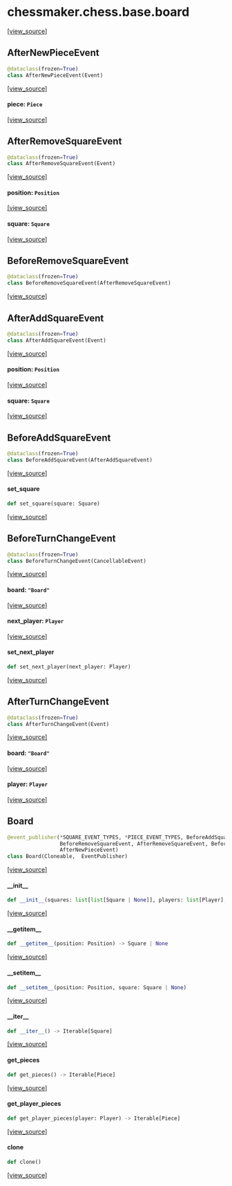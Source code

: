 <a id="chessmaker.chess.base.board"></a>

# chessmaker.chess.base.board

[[view_source]](https://github.com/WolfDWyc/ChessMaker/blob/d55fc2f32f12721e1fe31900fd59416040ea3896/chessmaker\chess\base\board.py#L1)

<a id="chessmaker.chess.base.board.AfterNewPieceEvent"></a>

## AfterNewPieceEvent

```python
@dataclass(frozen=True)
class AfterNewPieceEvent(Event)
```

[[view_source]](https://github.com/WolfDWyc/ChessMaker/blob/d55fc2f32f12721e1fe31900fd59416040ea3896/chessmaker\chess\base\board.py#L16)

<a id="chessmaker.chess.base.board.AfterNewPieceEvent.piece"></a>

#### piece: `Piece`

[[view_source]](https://github.com/WolfDWyc/ChessMaker/blob/d55fc2f32f12721e1fe31900fd59416040ea3896/chessmaker\chess\base\board.py#L17)

<a id="chessmaker.chess.base.board.AfterRemoveSquareEvent"></a>

## AfterRemoveSquareEvent

```python
@dataclass(frozen=True)
class AfterRemoveSquareEvent(Event)
```

[[view_source]](https://github.com/WolfDWyc/ChessMaker/blob/d55fc2f32f12721e1fe31900fd59416040ea3896/chessmaker\chess\base\board.py#L21)

<a id="chessmaker.chess.base.board.AfterRemoveSquareEvent.position"></a>

#### position: `Position`

[[view_source]](https://github.com/WolfDWyc/ChessMaker/blob/d55fc2f32f12721e1fe31900fd59416040ea3896/chessmaker\chess\base\board.py#L22)

<a id="chessmaker.chess.base.board.AfterRemoveSquareEvent.square"></a>

#### square: `Square`

[[view_source]](https://github.com/WolfDWyc/ChessMaker/blob/d55fc2f32f12721e1fe31900fd59416040ea3896/chessmaker\chess\base\board.py#L23)

<a id="chessmaker.chess.base.board.BeforeRemoveSquareEvent"></a>

## BeforeRemoveSquareEvent

```python
@dataclass(frozen=True)
class BeforeRemoveSquareEvent(AfterRemoveSquareEvent)
```

[[view_source]](https://github.com/WolfDWyc/ChessMaker/blob/d55fc2f32f12721e1fe31900fd59416040ea3896/chessmaker\chess\base\board.py#L27)

<a id="chessmaker.chess.base.board.AfterAddSquareEvent"></a>

## AfterAddSquareEvent

```python
@dataclass(frozen=True)
class AfterAddSquareEvent(Event)
```

[[view_source]](https://github.com/WolfDWyc/ChessMaker/blob/d55fc2f32f12721e1fe31900fd59416040ea3896/chessmaker\chess\base\board.py#L32)

<a id="chessmaker.chess.base.board.AfterAddSquareEvent.position"></a>

#### position: `Position`

[[view_source]](https://github.com/WolfDWyc/ChessMaker/blob/d55fc2f32f12721e1fe31900fd59416040ea3896/chessmaker\chess\base\board.py#L33)

<a id="chessmaker.chess.base.board.AfterAddSquareEvent.square"></a>

#### square: `Square`

[[view_source]](https://github.com/WolfDWyc/ChessMaker/blob/d55fc2f32f12721e1fe31900fd59416040ea3896/chessmaker\chess\base\board.py#L34)

<a id="chessmaker.chess.base.board.BeforeAddSquareEvent"></a>

## BeforeAddSquareEvent

```python
@dataclass(frozen=True)
class BeforeAddSquareEvent(AfterAddSquareEvent)
```

[[view_source]](https://github.com/WolfDWyc/ChessMaker/blob/d55fc2f32f12721e1fe31900fd59416040ea3896/chessmaker\chess\base\board.py#L38)

<a id="chessmaker.chess.base.board.BeforeAddSquareEvent.set_square"></a>

#### set\_square

```python
def set_square(square: Square)
```

[[view_source]](https://github.com/WolfDWyc/ChessMaker/blob/d55fc2f32f12721e1fe31900fd59416040ea3896/chessmaker\chess\base\board.py#L39)

<a id="chessmaker.chess.base.board.BeforeTurnChangeEvent"></a>

## BeforeTurnChangeEvent

```python
@dataclass(frozen=True)
class BeforeTurnChangeEvent(CancellableEvent)
```

[[view_source]](https://github.com/WolfDWyc/ChessMaker/blob/d55fc2f32f12721e1fe31900fd59416040ea3896/chessmaker\chess\base\board.py#L44)

<a id="chessmaker.chess.base.board.BeforeTurnChangeEvent.board"></a>

#### board: `"Board"`

[[view_source]](https://github.com/WolfDWyc/ChessMaker/blob/d55fc2f32f12721e1fe31900fd59416040ea3896/chessmaker\chess\base\board.py#L45)

<a id="chessmaker.chess.base.board.BeforeTurnChangeEvent.next_player"></a>

#### next\_player: `Player`

[[view_source]](https://github.com/WolfDWyc/ChessMaker/blob/d55fc2f32f12721e1fe31900fd59416040ea3896/chessmaker\chess\base\board.py#L46)

<a id="chessmaker.chess.base.board.BeforeTurnChangeEvent.set_next_player"></a>

#### set\_next\_player

```python
def set_next_player(next_player: Player)
```

[[view_source]](https://github.com/WolfDWyc/ChessMaker/blob/d55fc2f32f12721e1fe31900fd59416040ea3896/chessmaker\chess\base\board.py#L48)

<a id="chessmaker.chess.base.board.AfterTurnChangeEvent"></a>

## AfterTurnChangeEvent

```python
@dataclass(frozen=True)
class AfterTurnChangeEvent(Event)
```

[[view_source]](https://github.com/WolfDWyc/ChessMaker/blob/d55fc2f32f12721e1fe31900fd59416040ea3896/chessmaker\chess\base\board.py#L53)

<a id="chessmaker.chess.base.board.AfterTurnChangeEvent.board"></a>

#### board: `"Board"`

[[view_source]](https://github.com/WolfDWyc/ChessMaker/blob/d55fc2f32f12721e1fe31900fd59416040ea3896/chessmaker\chess\base\board.py#L54)

<a id="chessmaker.chess.base.board.AfterTurnChangeEvent.player"></a>

#### player: `Player`

[[view_source]](https://github.com/WolfDWyc/ChessMaker/blob/d55fc2f32f12721e1fe31900fd59416040ea3896/chessmaker\chess\base\board.py#L55)

<a id="chessmaker.chess.base.board.Board"></a>

## Board

```python
@event_publisher(*SQUARE_EVENT_TYPES, *PIECE_EVENT_TYPES, BeforeAddSquareEvent, AfterAddSquareEvent,
                 BeforeRemoveSquareEvent, AfterRemoveSquareEvent, BeforeTurnChangeEvent, AfterTurnChangeEvent,
                 AfterNewPieceEvent)
class Board(Cloneable,  EventPublisher)
```

[[view_source]](https://github.com/WolfDWyc/ChessMaker/blob/d55fc2f32f12721e1fe31900fd59416040ea3896/chessmaker\chess\base\board.py#L61)

<a id="chessmaker.chess.base.board.Board.__init__"></a>

#### \_\_init\_\_

```python
def __init__(squares: list[list[Square | None]], players: list[Player], turn_iterator: Iterator[Player], rules: list[Rule] = None)
```

[[view_source]](https://github.com/WolfDWyc/ChessMaker/blob/d55fc2f32f12721e1fe31900fd59416040ea3896/chessmaker\chess\base\board.py#L62)

<a id="chessmaker.chess.base.board.Board.__getitem__"></a>

#### \_\_getitem\_\_

```python
def __getitem__(position: Position) -> Square | None
```

[[view_source]](https://github.com/WolfDWyc/ChessMaker/blob/d55fc2f32f12721e1fe31900fd59416040ea3896/chessmaker\chess\base\board.py#L114)

<a id="chessmaker.chess.base.board.Board.__setitem__"></a>

#### \_\_setitem\_\_

```python
def __setitem__(position: Position, square: Square | None)
```

[[view_source]](https://github.com/WolfDWyc/ChessMaker/blob/d55fc2f32f12721e1fe31900fd59416040ea3896/chessmaker\chess\base\board.py#L117)

<a id="chessmaker.chess.base.board.Board.__iter__"></a>

#### \_\_iter\_\_

```python
def __iter__() -> Iterable[Square]
```

[[view_source]](https://github.com/WolfDWyc/ChessMaker/blob/d55fc2f32f12721e1fe31900fd59416040ea3896/chessmaker\chess\base\board.py#L140)

<a id="chessmaker.chess.base.board.Board.get_pieces"></a>

#### get\_pieces

```python
def get_pieces() -> Iterable[Piece]
```

[[view_source]](https://github.com/WolfDWyc/ChessMaker/blob/d55fc2f32f12721e1fe31900fd59416040ea3896/chessmaker\chess\base\board.py#L159)

<a id="chessmaker.chess.base.board.Board.get_player_pieces"></a>

#### get\_player\_pieces

```python
def get_player_pieces(player: Player) -> Iterable[Piece]
```

[[view_source]](https://github.com/WolfDWyc/ChessMaker/blob/d55fc2f32f12721e1fe31900fd59416040ea3896/chessmaker\chess\base\board.py#L164)

<a id="chessmaker.chess.base.board.Board.clone"></a>

#### clone

```python
def clone()
```

[[view_source]](https://github.com/WolfDWyc/ChessMaker/blob/d55fc2f32f12721e1fe31900fd59416040ea3896/chessmaker\chess\base\board.py#L169)


